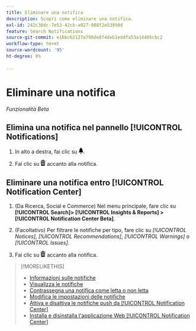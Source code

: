 ```yaml
---
title: Eliminare una notifica
description: Scopri come eliminare una notifica.
exl-id: 242c30dc-7e53-42cb-a027-908f2e53998d
feature: Search Notifications
source-git-commit: e16bc62127a708de8f4deb1eddfa53a14405cbc2
workflow-type: tm+mt
source-wordcount: '95'
ht-degree: 0%

---
```


# Eliminare una notifica

*Funzionalità Beta*

## Elimina una notifica nel pannello [!UICONTROL Notifications]

1. In alto a destra, fai clic su ![Notifiche](/help/search-social-commerce/assets/notifications-panel.png "Notifiche").

1. Fai clic su ![Elimina](/help/search-social-commerce/assets/delete.png "Elimina") accanto alla notifica.

## Eliminare una notifica entro [!UICONTROL Notification Center]

1. (Da Ricerca, Social e Commerce) Nel menu principale, fare clic su **[!UICONTROL Search]> [!UICONTROL Insights & Reports] >[!UICONTROL Notification Center Beta]**.

1. (Facoltativo) Per filtrare le notifiche per tipo, fare clic su *[!UICONTROL Notices]*, *[!UICONTROL Recommendations]*, *[!UICONTROL Warnings]* o *[!UICONTROL Issues]*.

1. Fai clic su ![Elimina](/help/search-social-commerce/assets/delete.png "Elimina") accanto alla notifica.

>[!MORELIKETHIS]
>
>* [Informazioni sulle notifiche](/help/search-social-commerce/notifications/notification-about.md)
>* [Visualizza le notifiche](notification-view.md)
>* [Contrassegna una notifica come letta o non letta](notification-mark-read-unread.md)
>* [Modifica le impostazioni delle notifiche](notification-edit.md)
>* [Attiva e disattiva le notifiche push da [!UICONTROL Notification Center]](notifications-push-enable-disable.md)
>* [Installa e disinstalla l&#39;applicazione Web [!UICONTROL Notification Center]](notification-app-install-uninstall.md)
